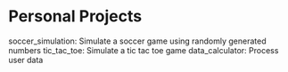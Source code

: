 # Personal Projects
soccer_simulation: Simulate a soccer game using randomly generated numbers
tic_tac_toe: Simulate a tic tac toe game
data_calculator: Process user data
